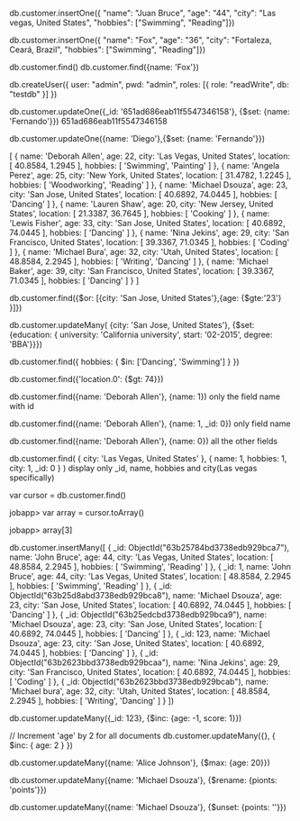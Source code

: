 db.customer.insertOne({
"name": "Juan Bruce",
"age": "44",
"city": "Las vegas, United States",
"hobbies": ["Swimming", "Reading"]})

db.customer.insertOne({
    "name": "Fox", "age": "36",
    "city": "Fortaleza, Ceará, Brazil",
    "hobbies": ["Swimming", "Reading"]})

db.customer.find()
db.customer.find({name: 'Fox'})

db.createUser({
  user: "admin",
  pwd: "admin",
  roles: [{ role: "readWrite", db: "testdb" }]
})

db.customer.updateOne({_id: '651ad686eab11f5547346158'}, {$set: {name: 'Fernando'}})
651ad686eab11f5547346158

db.customer.updateOne({name: 'Diego'},{$set: {name: 'Fernando'}})


[
  {
    name: 'Deborah Allen',
    age: 22,
    city: 'Las Vegas, United States',
    location: [ 40.8584, 1.2945 ],
    hobbies: [ 'Swimming', 'Painting' ]
  },
  {
    name: 'Angela Perez',
    age: 25,
    city: 'New York, United States',
    location: [ 31.4782, 1.2245 ],
    hobbies: [ 'Woodworking', 'Reading' ]
  },
  {
    name: 'Michael Dsouza',
    age: 23,
    city: 'San Jose, United States',
    location: [ 40.6892, 74.0445 ],
    hobbies: [ 'Dancing' ]
  },
  {
    name: 'Lauren Shaw',
    age: 20,
    city: 'New Jersey, United States',
    location: [ 21.3387, 36.7645 ],
    hobbies: [ 'Cooking' ]
  },
  {
    name: 'Lewis Fisher',
    age: 33,
    city: 'San Jose, United States',
    location: [ 40.6892, 74.0445 ],
    hobbies: [ 'Dancing' ]
  },
  {
    name: 'Nina Jekins',
    age: 29,
    city: 'San Francisco, United States',
    location: [ 39.3367, 71.0345 ],
    hobbies: [ 'Coding' ]
  },
  {
    name: 'Michael Bura',
    age: 32,
    city: 'Utah, United States',
    location: [ 48.8584, 2.2945 ],
    hobbies: [ 'Writing', 'Dancing' ]
  },
  {
    name: 'Michael Baker',
    age: 39,
    city: 'San Francisco, United States',
    location: [ 39.3367, 71.0345 ],
    hobbies: [ 'Dancing' ]
  }
]

db.customer.find({$or: [{city: 'San Jose, United States'},{age: {$gte:'23'} }]})

db.customer.updateMany(
    {city: 'San Jose, United States'}, 
    {$set: {education: {
        university: 'California university', 
                start: '02-2015', 
                degree: 'BBA'}}})

db.customer.find({ hobbies: { $in: ['Dancing', 'Swimming'] } })

db.customer.find({'location.0': {$gt: 74}})

db.customer.find({name: 'Deborah Allen'}, {name: 1}) only the field name with id

db.customer.find({name: 'Deborah Allen'}, {name: 1, _id: 0}) only field name

db.customer.find({name: 'Deborah Allen'}, {name: 0}) all the other fields

db.customer.find(
  { city: 'Las Vegas, United States' },
  { name: 1, hobbies: 1, city: 1, _id: 0 }
)
display only _id, name, hobbies and city(Las vegas specifically)

var cursor = db.customer.find()

jobapp> var array = cursor.toArray()

jobapp> array[3]

db.customer.insertMany([
  {
    _id: ObjectId("63b25784bd3738edb929bca7"),
    name: 'John Bruce',
    age: 44,
    city: 'Las Vegas, United States',
    location: [ 48.8584, 2.2945 ],
    hobbies: [ 'Swimming', 'Reading' ]
  },
  {
    _id: 1,
    name: 'John Bruce',
    age: 44,
    city: 'Las Vegas, United States',
    location: [ 48.8584, 2.2945 ],
    hobbies: [ 'Swimming', 'Reading' ]
  },
  {
    _id: ObjectId("63b25d8abd3738edb929bca8"),
    name: 'Michael Dsouza',
    age: 23,
    city: 'San Jose, United States',
    location: [ 40.6892, 74.0445 ],
    hobbies: [ 'Dancing' ]
  },
  {
    _id: ObjectId("63b25edcbd3738edb929bca9"),
    name: 'Michael Dsouza',
    age: 23,
    city: 'San Jose, United States',
    location: [ 40.6892, 74.0445 ],
    hobbies: [ 'Dancing' ]
  },
  {
    _id: 123,
    name: 'Michael Dsouza',
    age: 23,
    city: 'San Jose, United States',
    location: [ 40.6892, 74.0445 ],
    hobbies: [ 'Dancing' ]
  },
  {
    _id: ObjectId("63b2623bbd3738edb929bcaa"),
    name: 'Nina Jekins',
    age: 29,
    city: 'San Francisco, United States',
    location: [ 40.6892, 74.0445 ],
    hobbies: [ 'Coding' ]
  },
  {
    _id: ObjectId("63b2623bbd3738edb929bcab"),
    name: 'Michael bura',
    age: 32,
    city: 'Utah, United States',
    location: [ 48.8584, 2.2945 ],
    hobbies: [ 'Writing', 'Dancing' ]
  }
])

db.customer.updateMany({_id: 123}, {$inc: {age: -1, score: 1}})

// Increment 'age' by 2 for all documents
db.customer.updateMany({}, { $inc: { age: 2 } })

db.customer.updateMany({name: 'Alice Johnson'}, {$max: {age: 20}})

db.customer.updateMany({name: 'Michael Dsouza'}, {$rename: {pionts: 'points'}})

db.customer.updateMany({name: 'Michael Dsouza'}, {$unset: {points: ''}})
